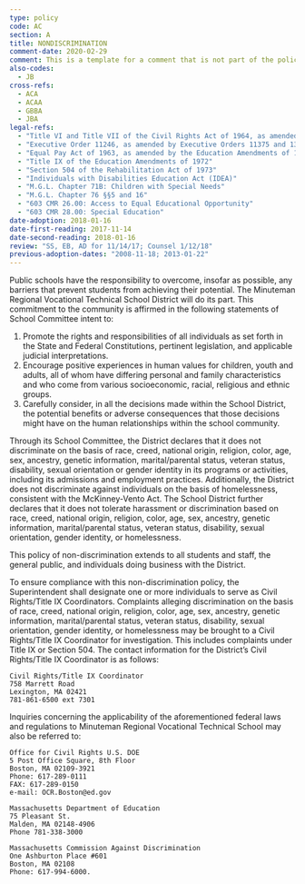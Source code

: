 ```yaml
---
type: policy
code: AC
section: A
title: NONDISCRIMINATION
comment-date: 2020-02-29
comment: This is a template for a comment that is not part of the policy.  This is a template for a comment that is not part of the policy.  This is a template for a comment that is not part of the policy.
also-codes:
  - JB
cross-refs:
  - ACA
  - ACAA
  - GBBA
  - JBA
legal-refs:
  - "Title VI and Title VII of the Civil Rights Act of 1964, as amended"
  - "Executive Order 11246, as amended by Executive Orders 11375 and 13672"
  - "Equal Pay Act of 1963, as amended by the Education Amendments of 1972"
  - "Title IX of the Education Amendments of 1972"
  - "Section 504 of the Rehabilitation Act of 1973"
  - "Individuals with Disabilities Education Act (IDEA)"
  - "M.G.L. Chapter 71B: Children with Special Needs"
  - "M.G.L. Chapter 76 §§5 and 16"
  - "603 CMR 26.00: Access to Equal Educational Opportunity"
  - "603 CMR 28.00: Special Education"	
date-adoption: 2018-01-16
date-first-reading: 2017-11-14
date-second-reading: 2018-01-16
review: "SS, EB, AD for 11/14/17; Counsel 1/12/18"
previous-adoption-dates: "2008-11-18; 2013-01-22"
---
```


Public schools have the responsibility to overcome, insofar as possible, any barriers that prevent students from achieving their potential. The Minuteman Regional Vocational Technical School District will do its part. This commitment to the community is affirmed in the following statements of School Committee intent to:

1. Promote the rights and responsibilities of all individuals as set forth in the State and Federal Constitutions, pertinent legislation, and applicable judicial interpretations.
2. Encourage positive experiences in human values for children, youth and adults, all of whom have differing personal and family characteristics and who come from various socioeconomic, racial, religious and ethnic groups.
3. Carefully consider, in all the decisions made within the School District, the potential benefits or adverse consequences that those decisions might have on the human relationships within the school community.

Through its School Committee, the District declares that it does not discriminate on the basis of race, creed, national origin, religion, color, age, sex, ancestry, genetic information, marital/parental status, veteran status, disability, sexual orientation or gender identity in its programs or activities, including its admissions and employment practices. Additionally, the District does not discriminate against individuals on the basis of homelessness, consistent with the McKinney-Vento Act. The School District further declares that it does not tolerate harassment or discrimination based on race, creed, national origin, religion, color, age, sex, ancestry, genetic information, marital/parental status, veteran status, disability, sexual orientation, gender identity, or homelessness.

This policy of non-discrimination extends to all students and staff, the general public, and individuals doing business with the District.

To ensure compliance with this non-discrimination policy, the Superintendent shall designate one or more individuals to serve as Civil Rights/Title IX Coordinators. Complaints alleging discrimination on the basis of race, creed, national origin, religion, color, age, sex, ancestry, genetic information, marital/parental status, veteran status, disability, sexual orientation, gender identity, or homelessness may be brought to a Civil Rights/Title IX Coordinator for investigation. This includes complaints under Title IX or Section 504. The contact information for the District’s Civil Rights/Title IX Coordinator is as follows:

	Civil Rights/Title IX Coordinator 
	758 Marrett Road
	Lexington, MA 02421 
	781-861-6500 ext 7301

Inquiries concerning the applicability of the aforementioned federal laws and regulations to Minuteman Regional Vocational Technical School may also be referred to:

	Office for Civil Rights U.S. DOE 
	5 Post Office Square, 8th Floor 
	Boston, MA 02109-3921
	Phone: 617-289-0111
	FAX: 617-289-0150
	e-mail: OCR.Boston@ed.gov

	Massachusetts Department of Education 
	75 Pleasant St. 
	Malden, MA 02148-4906 
	Phone 781-338-3000

	Massachusetts Commission Against Discrimination 
	One Ashburton Place #601
	Boston, MA 02108
	Phone: 617-994-6000.
